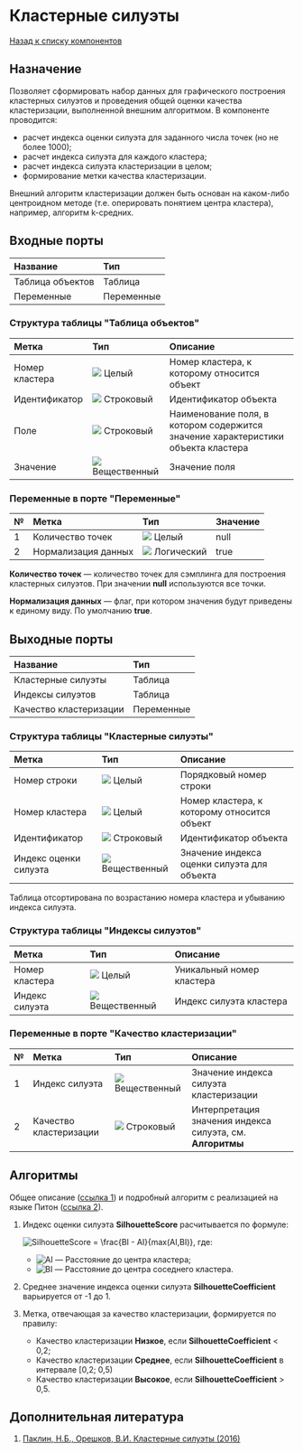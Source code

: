 # Кластерные силуэты

[Назад к списку компонентов](../README.md)

## Назначение

Позволяет сформировать набор данных для графического построения кластерных силуэтов и проведения общей оценки качества кластеризации, выполненной внешним алгоритмом. В компоненте проводится:

* расчет индекса оценки силуэта для заданного числа точек (но не более 1000);
* расчет индекса силуэта для каждого кластера;
* расчет индекса силуэта кластеризации в целом;
* формирование метки качества кластеризации.

Внешний алгоритм кластеризации должен быть основан на каком-либо центроидном методе (т.е. оперировать понятием центра кластера), например, алгоритм k-средних.

## Входные порты

| Название         | Тип        |
|:-----------------|:-----------|
| Таблица объектов | Таблица    |
| Переменные       | Переменные |

### Структура таблицы "Таблица объектов"

| Метка          | Тип                                    | Описание                 |
|:---------------|:---------------------------------------|:-------------------------|
| Номер кластера | ![](./img/integer.svg) Целый           | Номер кластера, к которому относится объект     |
| Идентификатор  | ![](./img/string.svg) Строковый        | Идентификатор объекта    |
| Поле           | ![](./img/string.svg) Строковый        | Наименование поля, в котором содержится значение характеристики объекта кластера  |
| Значение       | ![](./img/realnumber.svg) Вещественный | Значение поля |

### Переменные в порте "Переменные"

| № | Метка              | Тип                               | Значение   |
|:--|:-------------------|:----------------------------------|:-----------|
| 1 | Количество точек   | ![](./img/integer.svg) Целый      |       null |
| 2 | Нормализация данных| ![](./img/logical.svg) Логический |       true |

**Количество точек** — количество точек для сэмплинга для построения кластерных силуэтов. При значении **null** используются все точки.

**Нормализация данных** — флаг, при котором значения будут приведены к единому виду. По умолчанию **true**.

## Выходные порты

| Название               | Тип        |
|:-----------------------|:-----------|
| Кластерные силуэты     | Таблица    |
| Индексы силуэтов       | Таблица    |
| Качество кластеризации | Переменные |

### Структура таблицы "Кластерные силуэты"

| Метка                 | Тип                                    | Описание |
|:----------------------|:---------------------------------------|:---------|
| Номер строки          | ![](./img/integer.svg) Целый           | Порядковый номер строки  |
| Номер кластера        | ![](./img/integer.svg) Целый           | Номер кластера, к которому относится объект |
| Идентификатор         | ![](./img/string.svg) Строковый        | Идентификатор объекта   |
| Индекс оценки силуэта | ![](./img/realnumber.svg) Вещественный | Значение индекса оценки силуэта для объекта |

Таблица отсортирована по возрастанию номера кластера и убыванию индекса силуэта.

### Структура таблицы "Индексы силуэтов"

| Метка          | Тип                                    | Описание                  |
|:---------------|:---------------------------------------|:--------------------------|
| Номер кластера | ![](./img/integer.svg) Целый           | Уникальный номер кластера |
| Индекс силуэта | ![](./img/realnumber.svg) Вещественный | Индекс силуэта кластера   |

### Переменные в порте "Качество кластеризации"

| № | Метка                  | Тип                                    | Описание                               |
|:--|:-----------------------|:---------------------------------------|:---------------------------------------|
| 1 | Индекс силуэта         | ![](./img/realnumber.svg) Вещественный | Значение индекса силуэта кластеризации |
| 2 | Качество кластеризации | ![](./img/string.svg) Строковый        | Интерпретация значения индекса силуэта, см. **Алгоритмы** |

## Алгоритмы

Общее описание ([ссылка 1](https://en.wikipedia.org/wiki/Silhouette_%28clustering%29)) и подробный алгоритм с реализацией на языке Питон ([ссылка 2](http://scikit-learn.org/stable/auto_examples/cluster/plot_kmeans_silhouette_analysis.html#sphx-glr-download-auto-examples-cluster-plot-kmeans-silhouette-analysis-py)).

1. Индекс оценки силуэта **SilhouetteScore** расчитывается по формуле:

    ![SilhouetteScore =  \frac{BI - AI}{max(AI,BI)}](./img/1_cluster-silhouettes.svg), где:

    * ![AI](./img/2_cluster-silhouettes.svg) — Расстояние до центра кластера;
    * ![BI](./img/3_cluster-silhouettes.svg) — Расстояние до центра соседнего кластера.

2. Среднее значение индекса оценки силуэта **SilhouetteCoefficient** варьируется от -1 до 1.

3. Метка, отвечающая за качество кластеризации, формируется по правилу:

    * Качество кластеризации **Низкое**, если **SilhouetteCoefficient** < 0,2;
    * Качество кластеризации **Среднее**, если **SilhouetteCoefficient** в интервале [0,2; 0,5)
    * Качество кластеризации **Высокое**, если **SilhouetteCoefficient** > 0,5.

## Дополнительная литература

1. [Паклин, Н.Б., Орешков, В.И. Кластерные силуэты (2016)](https://elibrary.ru/item.asp?id=26506406)
